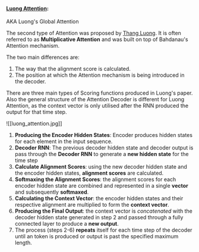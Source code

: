 #### [Luong Attention](https://blog.floydhub.com/attention-mechanism/#luong-att):
AKA Luong's Global Attention

The second type of Attention was proposed by [Thang Luong](https://arxiv.org/abs/1508.04025?ref=blog.floydhub.com). It is often referred to as **Multiplicative Attention** and was built on top of Bahdanau's Attention mechanism.

The two main differences are:
1. The way that the alignment score is calculated.
2. The position at which the Attention mechanism is being introduced in the decoder.

There are three main types of Scoring functions produced in Luong's paper. Also the general structure of the Attention Decoder is different for Luong Attention, as the context vector is only utilised after the RNN produced the output for that time step.

![[luong_attention.jpg]]

1. **Producing the Encoder Hidden States**: Encoder produces hidden states for each element in the input sequence.
2. **Decoder RNN**: The previous decoder hidden state and decoder output is pass through the **Decoder RNN** to generate a **new hidden state** for the time step
3. **Calculate Alignment Scores**: using the new decoder hidden state and the encoder hidden states, **alignment scores** are calculated.
4. **Softmaxing the Alignment Scores**: the alignment scores for each encoder hidden state are combined and represented in a single **vector** and subsequently **softmaxed**.
5. **Calculating the Context Vector**: the encoder hidden states and their respective alignment are multiplied to form the **context vector**.
6. **Producing the Final Output**: the context vector is *concatenated* with the decoder hidden state generated in step 2 and passed through a fully connected layer to produce a **new output**.
7. The process (steps 2-6) **repeats** itself for each time step of the decoder until an token is produced or output is past the specified maximum length.

